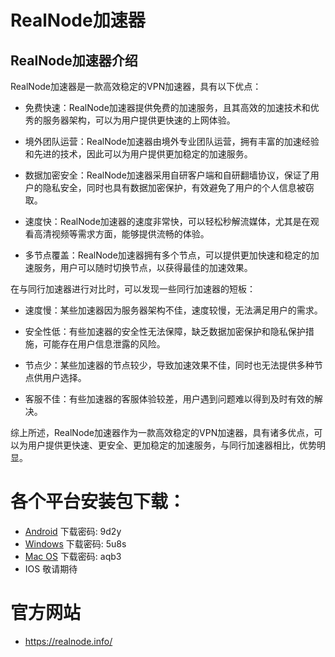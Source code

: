 # RealNode加速器

## RealNode加速器介绍

RealNode加速器是一款高效稳定的VPN加速器，具有以下优点：

- 免费快速：RealNode加速器提供免费的加速服务，且其高效的加速技术和优秀的服务器架构，可以为用户提供更快速的上网体验。

- 境外团队运营：RealNode加速器由境外专业团队运营，拥有丰富的加速经验和先进的技术，因此可以为用户提供更加稳定的加速服务。

- 数据加密安全：RealNode加速器采用自研客户端和自研翻墙协议，保证了用户的隐私安全，同时也具有数据加密保护，有效避免了用户的个人信息被窃取。

- 速度快：RealNode加速器的速度非常快，可以轻松秒解流媒体，尤其是在观看高清视频等需求方面，能够提供流畅的体验。

- 多节点覆盖：RealNode加速器拥有多个节点，可以提供更加快速和稳定的加速服务，用户可以随时切换节点，以获得最佳的加速效果。

在与同行加速器进行对比时，可以发现一些同行加速器的短板：

- 速度慢：某些加速器因为服务器架构不佳，速度较慢，无法满足用户的需求。

- 安全性低：有些加速器的安全性无法保障，缺乏数据加密保护和隐私保护措施，可能存在用户信息泄露的风险。

- 节点少：某些加速器的节点较少，导致加速效果不佳，同时也无法提供多种节点供用户选择。

- 客服不佳：有些加速器的客服体验较差，用户遇到问题难以得到及时有效的解决。

综上所述，RealNode加速器作为一款高效稳定的VPN加速器，具有诸多优点，可以为用户提供更快速、更安全、更加稳定的加速服务，与同行加速器相比，优势明显。


# 各个平台安装包下载：

- [Android](https://wwxa.lanzouy.com/igmKf0qovljc) 下载密码: 9d2y
- [Windows](https://wwxa.lanzouy.com/i58jr0qow3ef)  下载密码: 5u8s
- [Mac OS](https://wwxa.lanzouy.com/iREYL0qovcuj)   下载密码: aqb3
- IOS 敬请期待

# 官方网站
- https://realnode.info/

